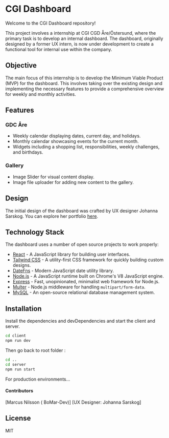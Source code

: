 # CGI Dashboard

Welcome to the CGI Dashboard repository!

This project involves a internship at CGI CGD Åre/Östersund, where the primary task is to develop an internal dashboard. The dashboard, originally designed by a former UX intern, is now under development to create a functional tool for internal use within the company.

## Objective
The main focus of this internship is to develop the Minimum Viable Product (MVP) for the dashboard. This involves taking over the existing design and implementing the necessary features to provide a comprehensive overview for weekly and monthly activities.

## Features
### GDC Åre
- Weekly calendar displaying dates, current day, and holidays.
- Monthly calendar showcasing events for the current month.
- Widgets including a shopping list, responsibilities, weekly challenges, and birthdays.

### Gallery
- Image Slider for visual content display.
- Image file uploader for adding new content to the gallery.

## Design
The initial design of the dashboard was crafted by UX designer Johanna Sarskog. You can explore her portfolio [here](https://jsarskog.myportfolio.com/).

## Technology Stack

The dashboard uses a number of open source projects to work properly:

- [React](https://reactjs.org/) - A JavaScript library for building user interfaces.
- [Tailwind CSS](https://tailwindcss.com/) - A utility-first CSS framework for quickly building custom designs.
- [DateFns](https://date-fns.org/) - Modern JavaScript date utility library.
- [Node.js](https://nodejs.org/) - A JavaScript runtime built on Chrome's V8 JavaScript engine.
- [Express](https://expressjs.com/) - Fast, unopinionated, minimalist web framework for Node.js.
- [Multer](https://www.npmjs.com/package/multer) - Node.js middleware for handling `multipart/form-data`.
- [MySQL](https://www.mysql.com/) - An open-source relational database management system.


## Installation


Install the dependencies and devDependencies and start the client and server.

```sh
cd client
npm run dev
```
Then go back to root folder : 

```sh
cd ..
cd server
npm run start 
```

For production environments...


####  Contributors

[Marcus Nilsson ( BoMar-Dev)]
[UX Designer: Johanna Sarskog]

## License

MIT

